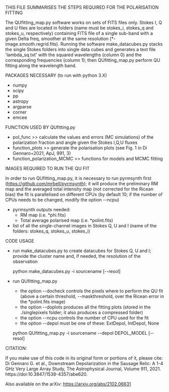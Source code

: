 THIS FILE SUMMARISES THE STEPS REQUIRED FOR THE POLARISATION FITTING

The QUfitting_map.py software works on sets of FITS files only. 
Stokes I, Q and U files are located in folders (name must be stokes_i, stokes_q and stokes_u, respectively) 
containing FITS file of a single sub-band with a given Delta freq, smoother at the same resolution (*-image.smooth.regrid.fits). 
Running the software make_datacubes.py stacks the single Stokes folders into single data cubes 
and generates a text file 'lambda_sq.txt' with the squared wavelengths (column 0) and the corresponding frequencies (column 1);
then QUfitting_map.py perform QU fitting along the wavelength band.


PACKAGES NECESSARY (to run with python 3.X)
- numpy
- scipy
- pp
- astropy
- argparse
- corner
- emcee


FUNCTION USED BY QUfitting.py

- pol_func >> calculate the values and errors (MC simulations) of the polarization fraction and angle given the Stokes I,Q,U fluxes
- function_plots >> generate the polarisation plots (see Fig. 1 in Di Gennaro+2021, ApJ, 991, 3)
- function_polarization_MCMC >> functions for models and MCMC fitting


IMAGES REQUIRED TO RUN THE QU FIT

In order to run QUfitting_map.py, it is necessary to run pyrmsynth first (https://github.com/mrbell/pyrmsynth); it will produce the preliminary RM map and the averaged total intensity map (not corrected for the Ricean bias) 
the fit is parallelised on different CPUs (by default 10; if the number of CPUs needs to be changed, modify the option --ncpu)

- pyrmsynth outputs needed: 
  - RM map (i.e. *phi.fits)
  - Total average polarised map (i.e. *polint.fits)
- list of all the single-channel images in Stokes Q, U and I (name of the folders: stokes_q, stokes_u, stokes_i)


CODE USAGE

- run make_datacubes.py to create datacubes for Stokes Q, U and I;
  provide the cluster name and, if needed, the resolution of the observation

  python make_datacubes.py -i sourcename [--resol]

- run QUfitting_map.py
  - the option --docheck controls the pixels where to perform the QU fit (above a certain threshold, --maskthreshold, over the Ricean error in the *polint.fits image)
  - the option --doplots produces all the fitting plots (stored in the ./singlepixels folder; it also produces a compressed folder)
  - the option --ncpu controls the number of CPU used for the fit
  - the option --depol must be one of these: ExtDepol, IntDepol, None

  python QUfitting_map.py -i sourcename --depol DEPOL_MODEL [--resol]


CITATION:

If you make use of this code in its original form or portions of it, please cite:
Di Gennaro G. et al., Downstream Depolarization in the Sausage Relic: A 1-4 GHz Very Large Array Study, The Astrophysical Journal, Volume 911, 2021. https://doi:10.3847/1538-4357/abe620.

Also available on the arXiv: https://arxiv.org/abs/2102.06631 
